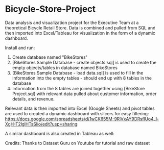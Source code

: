 # Bicycle-Store-Project
Data analysis and visualization project for the Executive Team at a theoretical Bicycle Retail Store. 
Data is combined and pulled from SQL and then imported into Excel/Tableau for visualization in the form of a dynamic dashboard.

Install and run:
1. Create database named "BikeStores"
2. [BikeStores Sample Database - create objects.sql] is used to create the empty objects/tables in database named BikeStores
3. [BikeStores Sample Database - load data.sql] is used to fill in the information into the empty tables - should end up with 8 tables in the database
4. Information from the 8 tables are joined together using [BikeStore Project.sql] with relevant data pulled about customer information, order details, and revenue.


Relevant data is then imported into Excel (Google Sheets) and pivot tables are used to created a dynamic dashboard with slicers for easy filtering: 
https://docs.google.com/spreadsheets/d/1wCK655M-9RlVxAY9DRsfIUo4_l-XgH-T2lglHTsSlio/edit?usp=sharing

A similar dashboard is also created in Tableau as well: 



Credits: Thanks to Dataset Guru on Youtube for tutorial and raw dataset
